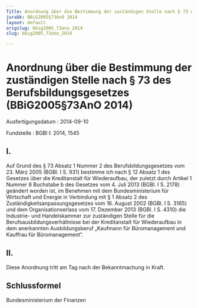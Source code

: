 ```yaml
---
Title: Anordnung über die Bestimmung der zuständigen Stelle nach § 73 des Berufsbildungsgesetzes
jurabk: BBiG2005§73AnO 2014
layout: default
origslug: bbig2005_73ano_2014
slug: bbig2005_73ano_2014

---
```


# Anordnung über die Bestimmung der zuständigen Stelle nach § 73 des Berufsbildungsgesetzes (BBiG2005§73AnO 2014)

Ausfertigungsdatum
:   2014-09-10

Fundstelle
:   BGBl I: 2014, 1545


## I.

Auf Grund des § 73 Absatz 1 Nummer 2 des Berufsbildungsgesetzes vom 23. März 2005 (BGBl. I S. 931) bestimme ich nach § 12 Absatz 1 des Gesetzes über die Kreditanstalt für Wiederaufbau, der zuletzt durch Artikel 1 Nummer 8 Buchstabe b des Gesetzes vom 4. Juli 2013 (BGBl. I S. 2178) geändert worden ist, im Benehmen mit dem Bundesministerium für Wirtschaft und Energie in Verbindung mit § 1 Absatz 2 des Zuständigkeitsanpassungsgesetzes vom 16. August 2002 (BGBl. I S. 3165) und dem Organisationserlass vom 17. Dezember 2013 (BGBl. I S. 4310) die Industrie- und Handelskammer zur zuständigen Stelle für die Berufsausbildungsverhältnisse bei der Kreditanstalt für Wiederaufbau in dem anerkannten Ausbildungsberuf „Kaufmann für Büromanagement und Kauffrau für Büromanagement“.


## II.

Diese Anordnung tritt am Tag nach der Bekanntmachung in Kraft.


## Schlussformel

Bundesministerium der Finanzen

